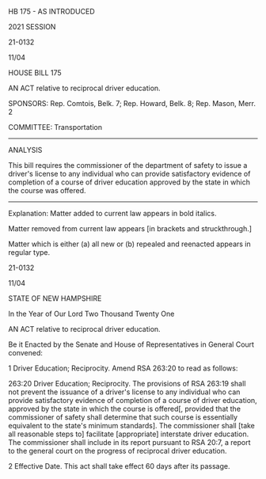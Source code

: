  HB 175 - AS INTRODUCED

 

 

2021 SESSION

 21-0132

 11/04

 

HOUSE BILL 175

 

AN ACT relative to reciprocal driver education.

 

SPONSORS: Rep. Comtois, Belk. 7; Rep. Howard, Belk. 8; Rep. Mason, Merr. 2

 

COMMITTEE: Transportation

 

-----------------------------------------------------------------

 

ANALYSIS

 

 This bill requires the commissioner of the department of safety to issue a driver's license to any individual who can provide satisfactory evidence of completion of a course of driver education approved by the state in which the course was offered.

 

- - - - - - - - - - - - - - - - - - - - - - - - - - - - - - - - - - - - - - - - - - - - - - - - - - - - - - - - - - - - - - - - - - - - - - - - - - - 

 

Explanation: Matter added to current law appears in bold italics.

 Matter removed from current law appears [in brackets and struckthrough.]

 Matter which is either (a) all new or (b) repealed and reenacted appears in regular type.

 21-0132

 11/04

 

STATE OF NEW HAMPSHIRE

 

In the Year of Our Lord Two Thousand Twenty One

 

AN ACT relative to reciprocal driver education.

 

Be it Enacted by the Senate and House of Representatives in General Court convened:

 

 1 Driver Education; Reciprocity. Amend RSA 263:20 to read as follows:

 263:20 Driver Education; Reciprocity. The provisions of RSA 263:19 shall not prevent the issuance of a driver's license to any individual who can provide satisfactory evidence of completion of a course of driver education, approved by the state in which the course is offered[, provided that the commissioner of safety shall determine that such course is essentially equivalent to the state's minimum standards]. The commissioner shall [take all reasonable steps to] facilitate [appropriate] interstate driver education. The commissioner shall include in its report pursuant to RSA 20:7, a report to the general court on the progress of reciprocal driver education. 

 2 Effective Date. This act shall take effect 60 days after its passage.

